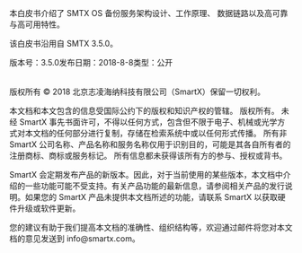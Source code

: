 <?xml version="1.0" encoding="UTF-8"?><?workdir /C:\Users\Admin\AppData\Local\Temp\temp20190708105258778?><?workdir-uri file:/C:/Users/Admin/AppData/Local/Temp/temp20190708105258778/?><?path2project ..\..\..\?><?path2project-uri ../../../?><?path2rootmap-uri ../../../?><topic xmlns:ditaarch="http://dita.oasis-open.org/architecture/2005/" xmlns:dita-ot="http://dita-ot.sourceforge.net/ns/201007/dita-ot" class="- topic/topic " ditaarch:DITAArchVersion="1.2" domains="(topic hi-d) (topic ut-d) (topic indexing-d) (topic hazard-d) (topic abbrev-d) (topic pr-d) (topic sw-d) (topic ui-d)" id="smtx-os-备份服务白皮书" xtrf="file:/D:/safehaven/content/concepts/backup-service-white-paper/_index.md" xtrc="topic:1;182:3"><title class="- topic/title " xtrf="file:/D:/safehaven/content/concepts/backup-service-white-paper/_index.md" xtrc="title:1;182:3">SMTX OS 备份服务白皮书</title><prolog class="- topic/prolog " xtrf="file:/D:/safehaven/content/concepts/backup-service-white-paper/_index.md" xtrc="prolog:1;182:3"><data class="- topic/data " name="BookShowToc" value="false" xtrf="file:/D:/safehaven/content/concepts/backup-service-white-paper/_index.md" xtrc="data:1;182:3"/><data class="- topic/data " name="title" value="SMTX OS 备份服务白皮书" xtrf="file:/D:/safehaven/content/concepts/backup-service-white-paper/_index.md" xtrc="data:2;182:3"/><data class="- topic/data " name="type" value="docs" xtrf="file:/D:/safehaven/content/concepts/backup-service-white-paper/_index.md" xtrc="data:3;182:3"/></prolog><body class="- topic/body " xtrf="file:/D:/safehaven/content/concepts/backup-service-white-paper/_index.md" xtrc="body:1;182:3"><p class="- topic/p " xtrf="file:/D:/safehaven/content/concepts/backup-service-white-paper/_index.md" xtrc="p:1;182:3">本白皮书介绍了 SMTX OS 备份服务架构设计、工作原理、 数据链路以及高可靠与高可用特性。</p></body><topic class="- topic/topic " ditaarch:DITAArchVersion="1.2" domains="(topic hi-d) (topic ut-d) (topic indexing-d) (topic hazard-d) (topic abbrev-d) (topic pr-d) (topic sw-d) (topic ui-d)" id="版本信息" xtrf="file:/D:/safehaven/content/concepts/backup-service-white-paper/_index.md" xtrc="topic:2;182:3"><title class="- topic/title " xtrf="file:/D:/safehaven/content/concepts/backup-service-white-paper/_index.md" xtrc="title:2;182:3">版本信息</title><body class="- topic/body " xtrf="file:/D:/safehaven/content/concepts/backup-service-white-paper/_index.md" xtrc="body:2;182:3"><p class="- topic/p " xtrf="file:/D:/safehaven/content/concepts/backup-service-white-paper/_index.md" xtrc="p:2;182:3">该白皮书沿用自 SMTX 3.5.0。</p><table class="- topic/table " xtrf="file:/D:/safehaven/content/concepts/backup-service-white-paper/_index.md" xtrc="table:1;182:3"><tgroup class="- topic/tgroup " cols="2" xtrf="file:/D:/safehaven/content/concepts/backup-service-white-paper/_index.md" xtrc="tgroup:1;182:3"><colspec class="- topic/colspec " colname="col1" xtrf="file:/D:/safehaven/content/concepts/backup-service-white-paper/_index.md" xtrc="colspec:1;182:3"/><colspec class="- topic/colspec " colname="col2" xtrf="file:/D:/safehaven/content/concepts/backup-service-white-paper/_index.md" xtrc="colspec:2;182:3"/><thead class="- topic/thead " xtrf="file:/D:/safehaven/content/concepts/backup-service-white-paper/_index.md" xtrc="thead:1;182:3"><row class="- topic/row " xtrf="file:/D:/safehaven/content/concepts/backup-service-white-paper/_index.md" xtrc="row:1;182:3"><entry class="- topic/entry " xtrf="file:/D:/safehaven/content/concepts/backup-service-white-paper/_index.md" xtrc="entry:1;182:3">版本号：</entry><entry class="- topic/entry " xtrf="file:/D:/safehaven/content/concepts/backup-service-white-paper/_index.md" xtrc="entry:2;182:3">3.5.0</entry></row></thead><tbody class="- topic/tbody " xtrf="file:/D:/safehaven/content/concepts/backup-service-white-paper/_index.md" xtrc="tbody:1;182:3"><row class="- topic/row " xtrf="file:/D:/safehaven/content/concepts/backup-service-white-paper/_index.md" xtrc="row:2;182:3"><entry class="- topic/entry " xtrf="file:/D:/safehaven/content/concepts/backup-service-white-paper/_index.md" xtrc="entry:3;182:3">发布日期：</entry><entry class="- topic/entry " xtrf="file:/D:/safehaven/content/concepts/backup-service-white-paper/_index.md" xtrc="entry:4;182:3">2018-8-8</entry></row><row class="- topic/row " xtrf="file:/D:/safehaven/content/concepts/backup-service-white-paper/_index.md" xtrc="row:3;182:3"><entry class="- topic/entry " xtrf="file:/D:/safehaven/content/concepts/backup-service-white-paper/_index.md" xtrc="entry:5;182:3">类型：</entry><entry class="- topic/entry " xtrf="file:/D:/safehaven/content/concepts/backup-service-white-paper/_index.md" xtrc="entry:6;182:3">公开</entry></row></tbody></tgroup></table></body></topic><topic class="- topic/topic " ditaarch:DITAArchVersion="1.2" domains="(topic hi-d) (topic ut-d) (topic indexing-d) (topic hazard-d) (topic abbrev-d) (topic pr-d) (topic sw-d) (topic ui-d)" id="版权信息" xtrf="file:/D:/safehaven/content/concepts/backup-service-white-paper/_index.md" xtrc="topic:3;182:3"><title class="- topic/title " xtrf="file:/D:/safehaven/content/concepts/backup-service-white-paper/_index.md" xtrc="title:3;182:3">版权信息</title><body class="- topic/body " xtrf="file:/D:/safehaven/content/concepts/backup-service-white-paper/_index.md" xtrc="body:3;182:3"><p class="- topic/p " xtrf="file:/D:/safehaven/content/concepts/backup-service-white-paper/_index.md" xtrc="p:3;182:3">版权所有 © 2018 北京志凌海纳科技有限公司（SmartX）保留一切权利。</p><p class="- topic/p " xtrf="file:/D:/safehaven/content/concepts/backup-service-white-paper/_index.md" xtrc="p:4;182:3">本文档和本文包含的信息受国际公约下的版权和知识产权的管辖。 版权所有。 未经 SmartX 事先书面许可，不得以任何方式，包含但不限于电子、机械或光学方式对本文档的任何部分进行复制，存储在检索系统中或以任何形式传播。 所有非 SmartX 公司名称、产品名称和服务名称仅用于识别目的，可能是其各自所有者的注册商标、商标或服务标记。 所有信息都未获得该所有方的参与、授权或背书。</p></body></topic><topic class="- topic/topic " ditaarch:DITAArchVersion="1.2" domains="(topic hi-d) (topic ut-d) (topic indexing-d) (topic hazard-d) (topic abbrev-d) (topic pr-d) (topic sw-d) (topic ui-d)" id="关于本文档" xtrf="file:/D:/safehaven/content/concepts/backup-service-white-paper/_index.md" xtrc="topic:4;182:3"><title class="- topic/title " xtrf="file:/D:/safehaven/content/concepts/backup-service-white-paper/_index.md" xtrc="title:4;182:3">关于本文档</title><body class="- topic/body " xtrf="file:/D:/safehaven/content/concepts/backup-service-white-paper/_index.md" xtrc="body:4;182:3"><p class="- topic/p " xtrf="file:/D:/safehaven/content/concepts/backup-service-white-paper/_index.md" xtrc="p:5;182:3">SmartX 会定期发布产品的新版本。因此，对于当前使用的某些版本，本文档中介绍的一些功能可能不受支持。有关产品功能的最新信息，请参阅相关产品的发行说明。如果您的 SmartX 产品未提供本文档所述的功能，请联系 SmartX 以获取硬件升级或软件更新。</p></body></topic><topic class="- topic/topic " ditaarch:DITAArchVersion="1.2" domains="(topic hi-d) (topic ut-d) (topic indexing-d) (topic hazard-d) (topic abbrev-d) (topic pr-d) (topic sw-d) (topic ui-d)" id="关于文档的意见和建议" xtrf="file:/D:/safehaven/content/concepts/backup-service-white-paper/_index.md" xtrc="topic:5;182:3"><title class="- topic/title " xtrf="file:/D:/safehaven/content/concepts/backup-service-white-paper/_index.md" xtrc="title:5;182:3">关于文档的意见和建议</title><body class="- topic/body " xtrf="file:/D:/safehaven/content/concepts/backup-service-white-paper/_index.md" xtrc="body:5;182:3"><p class="- topic/p " xtrf="file:/D:/safehaven/content/concepts/backup-service-white-paper/_index.md" xtrc="p:6;182:3">您的建议有助于我们提高本文档的准确性、组织结构等，欢迎通过邮件将您对本文档的意见发送到 <xref class="- topic/xref " href="mailto:info@smartx.com。" format="email" scope="external" xtrf="file:/D:/safehaven/content/concepts/backup-service-white-paper/_index.md" xtrc="xref:1;182:3">info@smartx.com。</xref></p></body></topic></topic>